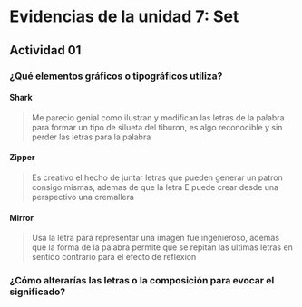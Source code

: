 # Evidencias de la unidad 7: Set
## Actividad 01

### ¿Qué elementos gráficos o tipográficos utiliza?
#### Shark
> Me parecio genial como ilustran y modifican las letras de la palabra para formar un tipo de silueta del tiburon, es algo reconocible y sin perder las letras para la palabra
>
#### Zipper
> Es creativo el hecho de juntar letras que pueden generar un patron consigo mismas, ademas de que la letra E puede crear desde una perspectivo una cremallera 
>
#### Mirror 
> Usa la letra para representar una imagen fue ingenieroso, ademas que la forma de la palabra permite que se repitan las ultimas letras en sentido contrario para el efecto de reflexion
>

### ¿Cómo alterarías las letras o la composición para evocar el significado?

